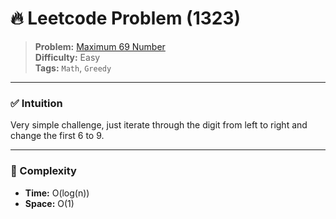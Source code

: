 # 🔥 Leetcode Problem (1323)

> **Problem:** [Maximum 69 Number](https://leetcode.com/problems/maximum-69-number/)<br />
> **Difficulty:** Easy<br/>
> **Tags:** `Math`, `Greedy`

---

### ✅ Intuition

Very simple challenge, just iterate through the digit from left to right and change the first 6 to 9.

---

### 🧪 Complexity

- **Time:** O(log(n))
- **Space:** O(1)
